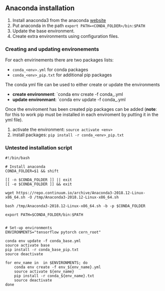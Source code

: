 ## Anaconda installation

1. Install anaconda3 from the anaconda [website](https://www.anaconda.com/download/#linux)
1. Put anaconda in the path `export PATH=<CONDA_FOLDER>/bin:$PATH`
1. Update the base environment.
1. Create extra environments using configuration files. 

### Creating and updating environements

For each envirinements there are two packages lists:
- `conda_<env>.yml` for conda packages
- `conda_<env>_pip.txt` for additional pip packages

The conda yml file can be used to either create or update the environments

- **create environment**: `conda env create -f conda_<env>.yml
- **update environmant**: `conda env update -f conda_<env>.yml

Once the enviroment has been created pip packages can be added (**note**: for this to work pip must be installed in each enviroment by putting it in the yml file).

1. activate the environment: `source activate <env>`
1. install packages: `pip install -r conda_<env>_pip.txt`

### Untested installation script

```
#!/bin/bash

# Install anaconda
CONDA_FOLDER=$1 && shift 

[[ -n $CONDA_FOLDER ]] || exit
[[ -e $CONDA_FOLDER ]] && exit

wget https://repo.continuum.io/archive/Anaconda3-2018.12-Linux-x86_64.sh -O /tmp/Anaconda3-2018.12-Linux-x86_64.sh

bash /tmp/Anaconda3-2018.12-Linux-x86_64.sh -b -p $CONDA_FOLDER

export PATH=$CONDA_FOLDER/bin:$PATH


# Set-up environments
ENVIRONMENTS="tensorflow pytorch cern_root"

conda env update -f conda_base.yml
source activate base 
pip install -r conda_base_pip.txt
source deactivate

for env_name in  in $ENVIRONMENTS; do
    conda env create -f env_${env_name}.yml
    source activate ${env_name}
    pip install -r conda_${env_name}.txt
    source deactivate
done

```
